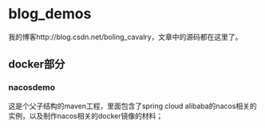 # blog_demos
我的博客http://blog.csdn.net/boling_cavalry，文章中的源码都在这里了。

## docker部分

### nacosdemo
这是个父子结构的maven工程，里面包含了spring cloud alibaba的nacos相关的实例，以及制作nacos相关的docker镜像的材料；




